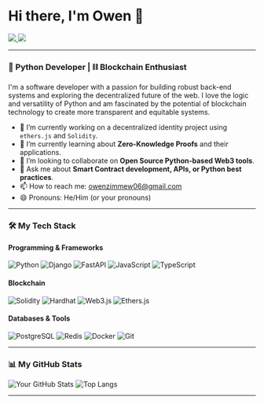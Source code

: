 # Hi there, I'm Owen 👋

<a href="https://linkedin.com/in/your-linkedin-url" target="_blank">
  <img src="https://img.shields.io/badge/LinkedIn-0077B5?style=for-the-badge&logo=linkedin&logoColor=white" />
</a>
<a href="https://twitter.com/your-twitter-handle" target="_blank">
  <img src="https://img.shields.io/badge/Twitter-1DA1F2?style=for-the-badge&logo=twitter&logoColor=white" />
</a>

---

### 🐍 Python Developer | ⛓️ Blockchain Enthusiast

I'm a software developer with a passion for building robust back-end systems and exploring the decentralized future of the web. I love the logic and versatility of Python and am fascinated by the potential of blockchain technology to create more transparent and equitable systems.

- 🔭 I’m currently working on a decentralized identity project using `ethers.js` and `Solidity`.
- 🌱 I’m currently learning about **Zero-Knowledge Proofs** and their applications.
- 👯 I’m looking to collaborate on **Open Source Python-based Web3 tools**.
- 💬 Ask me about **Smart Contract development, APIs, or Python best practices**.
- 📫 How to reach me: [owenzimmew06@gmail.com](mailto:your.email@example.com)
- 😄 Pronouns: He/Him (or your pronouns)

---

### 🛠️ My Tech Stack

#### Programming & Frameworks
![Python](https://img.shields.io/badge/Python-3776AB?style=for-the-badge&logo=python&logoColor=white)
![Django](https://img.shields.io/badge/Django-092E20?style=for-the-badge&logo=django&logoColor=white)
![FastAPI](https://img.shields.io/badge/FastAPI-009688?style=for-the-badge&logo=fastapi&logoColor=white)
![JavaScript](https://img.shields.io/badge/JavaScript-F7DF1E?style=for-the-badge&logo=javascript&logoColor=black)
![TypeScript](https://img.shields.io/badge/TypeScript-3178C6?style=for-the-badge&logo=typescript&logoColor=white)

#### Blockchain
![Solidity](https://img.shields.io/badge/Solidity-363636?style=for-the-badge&logo=solidity&logoColor=white)
![Hardhat](https://img.shields.io/badge/Hardhat-FFF600?style=for-the-badge&logo=hardhat&logoColor=black)
![Web3.js](https://img.shields.io/badge/web3.js-F16822?style=for-the-badge&logo=web3.js&logoColor=white)
![Ethers.js](https://img.shields.io/badge/ethers.js-2C2C2C?style=for-the-badge&logo=ethereum&logoColor=white)

#### Databases & Tools
![PostgreSQL](https://img.shields.io/badge/PostgreSQL-4169E1?style=for-the-badge&logo=postgresql&logoColor=white)
![Redis](https://img.shields.io/badge/redis-%23DD0031.svg?&style=for-the-badge&logo=redis&logoColor=white)
![Docker](https://img.shields.io/badge/Docker-2496ED?style=for-the-badge&logo=docker&logoColor=white)
![Git](https://img.shields.io/badge/GIT-E44C30?style=for-the-badge&logo=git&logoColor=white)

---

### 📊 My GitHub Stats

![Your GitHub Stats](https://github-readme-stats.vercel.app/api?username=your-github-username&show_icons=true&theme=radical&hide_border=true&count_private=true)
![Top Langs](https://github-readme-stats.vercel.app/api/top-langs/?username=your-github-username&layout=compact&theme=radical&hide_border=true)

---
